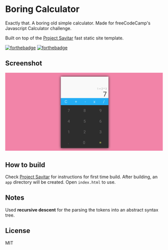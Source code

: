 # Boring Calculator
Exactly that. A boring old simple calculator. Made for freeCodeCamp's Javascript Calculator challenge.

Built on top of the [Project Savitar](https://github.com/johnpaulada/project-savitar) fast static site template.

[![forthebadge](http://forthebadge.com/images/badges/powered-by-electricity.svg)](http://forthebadge.com)
[![forthebadge](http://forthebadge.com/images/badges/built-with-love.svg)](http://forthebadge.com)

## Screenshot
![Banner](banner.png)

## How to build
Check [Project Savitar](https://github.com/johnpaulada/project-savitar) for instructions for first time build. After building, an `app` directory will be created. Open `index.html` to use.

## Notes
Used **recursive descent** for the parsing the tokens into an abstract syntax tree.

## License
MIT